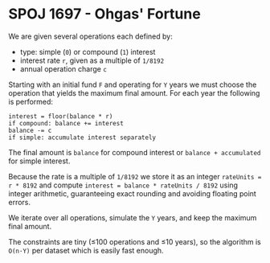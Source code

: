 # SPOJ 1697 - Ohgas' Fortune

We are given several operations each defined by:

* type: simple (`0`) or compound (`1`) interest
* interest rate `r`, given as a multiple of `1/8192`
* annual operation charge `c`

Starting with an initial fund `F` and operating for `Y` years we must choose the
operation that yields the maximum final amount.  For each year the following
is performed:

```
interest = floor(balance * r)
if compound: balance += interest
balance -= c
if simple: accumulate interest separately
```

The final amount is `balance` for compound interest or `balance + accumulated`
for simple interest.

Because the rate is a multiple of `1/8192` we store it as an integer
`rateUnits = r * 8192` and compute `interest = balance * rateUnits / 8192`
using integer arithmetic, guaranteeing exact rounding and avoiding floating
point errors.

We iterate over all operations, simulate the `Y` years, and keep the maximum
final amount.

The constraints are tiny (≤100 operations and ≤10 years), so the algorithm is
`O(n·Y)` per dataset which is easily fast enough.
